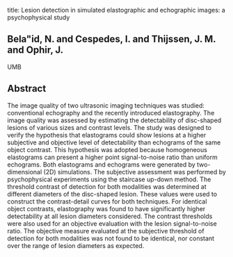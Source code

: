 title: Lesion detection in simulated elastographic and echographic images: a psychophysical study

## Bela"id, N. and Cespedes, I. and Thijssen, J. M. and Ophir, J.
UMB


## Abstract
The image quality of two ultrasonic imaging techniques was studied: conventional echography and the recently introduced elastography. The image quality was assessed by estimating the detectability of disc-shaped lesions of various sizes and contrast levels. The study was designed to verify the hypothesis that elastograms could show lesions at a higher subjective and objective level of detectability than echograms of the same object contrast. This hypothesis was adopted because homogeneous elastograms can present a higher point signal-to-noise ratio than uniform echograms. Both elastograms and echograms were generated by two-dimensional (2D) simulations. The subjective assessment was performed by psychophysical experiments using the staircase up-down method. The threshold contrast of detection for both modalities was determined at different diameters of the disc-shaped lesion. These values were used to construct the contrast-detail curves for both techniques. For identical object contrasts, elastography was found to have significantly higher detectability at all lesion diameters considered. The contrast thresholds were also used for an objective evaluation with the lesion signal-to-noise ratio. The objective measure evaluated at the subjective threshold of detection for both modalities was not found to be identical, nor constant over the range of lesion diameters as expected.


